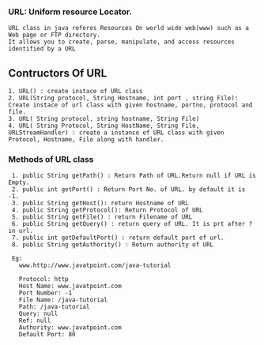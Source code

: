 ### URL: Uniform resource Locator.

    URL class in java referes Resources On world wide web(www) such as a Web page or FTP directory.
    It allows you to create, parse, manipulate, and access resources identified by a URL
## Contructors Of URL
    1. URL() : create instace of URL class
    2. URL(String protocol, String Hostname, int port , string File): Create instace of url class with given hostname, portno, protocol and file.
    3. URL( String protocol, string hostname, String File)
    4. URL( String Protocol, String HostName, String File, URLStreamHandler) : create a instance of URL class with given Protocol, Hostname, File along with handler.
### Methods of URL class
     1. public String getPath() : Return Path of URL.Return null if URL is Empty.
     2. public int getPort() : Return Port No. of URL. by default it is -1.
     3. public String getHost(): return Hostname of URL
     4. public String getProtocol(): Return Protocol of URL
     5. public String getFile() : return Filename of URL
     6. public String getQuery() : return query of URL. It is prt after ? in url.
     7. public int getDefaultPort() : return default port of url.
     8. public String getAuthority() : Return authority of URL

     Eg:
       www.http://www.javatpoint.com/java-tutorial

       Protocol: http
       Host Name: www.javatpoint.com
       Port Number: -1
       File Name: /java-tutorial
       Path: /java-tutorial
       Query: null
       Ref: null
       Authority: www.javatpoint.com
       Default Port: 80
